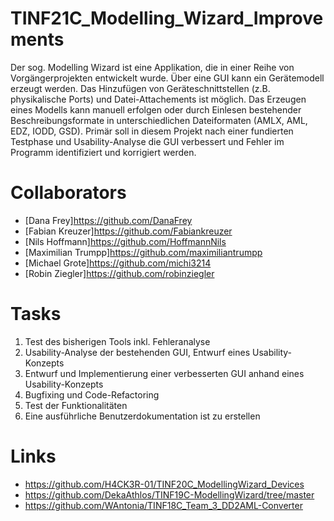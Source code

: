 # TINF21C_Modelling_Wizard_Improvements
Der sog. Modelling Wizard ist eine Applikation, die in einer Reihe von Vorgängerprojekten
entwickelt wurde. Über eine GUI kann ein Gerätemodell erzeugt werden. Das Hinzufügen
von Geräteschnittstellen (z.B. physikalische Ports) und Datei-Attachements ist möglich. Das
Erzeugen eines Modells kann manuell erfolgen oder durch Einlesen bestehender
Beschreibungsformate in unterschiedlichen Dateiformaten (AMLX, AML, EDZ, IODD, GSD).
Primär soll in diesem Projekt nach einer fundierten Testphase und Usability-Analyse die GUI
verbessert und Fehler im Programm identifiziert und korrigiert werden.

# Collaborators
- [Dana Frey]https://github.com/DanaFrey
- [Fabian Kreuzer]https://github.com/Fabiankreuzer
- [Nils Hoffmann]https://github.com/HoffmannNils
- [Maximilian Trumpp]https://github.com/maximiliantrumpp
- [Michael Grote]https://github.com/michi3214
- [Robin Ziegler]https://github.com/robinziegler


# Tasks
1. Test des bisherigen Tools inkl. Fehleranalyse
2. Usability-Analyse der bestehenden GUI, Entwurf eines Usability-Konzepts
3. Entwurf und Implementierung einer verbesserten GUI anhand eines Usability-Konzepts
4. Bugfixing und Code-Refactoring
5. Test der Funktionalitäten
6. Eine ausführliche Benutzerdokumentation ist zu erstellen

# Links
- https://github.com/H4CK3R-01/TINF20C_ModellingWizard_Devices
- https://github.com/DekaAthlos/TINF19C-ModellingWizard/tree/master
- https://github.com/WAntonia/TINF18C_Team_3_DD2AML-Converter
